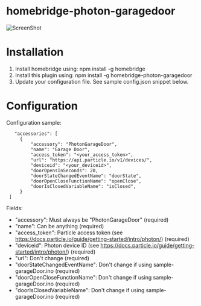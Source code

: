 # homebridge-photon-garagedoor

![ScreenShot](https://j.gifs.com/n5Ao4l.gif)


# Installation

1. Install homebridge using: npm install -g homebridge
2. Install this plugin using: npm install -g homebridge-photon-garagedoor
3. Update your configuration file. See sample config.json snippet below. 

# Configuration

Configuration sample:

 ```
	"accessories": [
      {
          "accessory": "PhotonGarageDoor",
          "name": "Garage Door",
          "access_token": "<your_access_token>",
          "url": "https://api.particle.io/v1/devices/",
          "deviceid": "<your_deviceid>",
          "doorOpensInSeconds": 20,
          "doorStateChangedEventName": "doorState",
          "doorOpenCloseFunctionName": "openClose",
          "doorIsClosedVariableName": "isClosed",
      }
  ]
```

Fields: 

* "accessory": Must always be "PhotonGarageDoor" (required)
* "name": Can be anything (required)
* "access_token": Particle access token (see https://docs.particle.io/guide/getting-started/intro/photon/) (required)
* "deviceid": Photon device ID (see https://docs.particle.io/guide/getting-started/intro/photon/) (required)
* "url": Don't change (required) 
* "doorStateChangedEventName": Don't change if using sample-garageDoor.ino (required)
* "doorOpenCloseFunctionName": Don't change if using sample-garageDoor.ino (required)
* "doorIsClosedVariableName": Don't change if using sample-garageDoor.ino (required)
